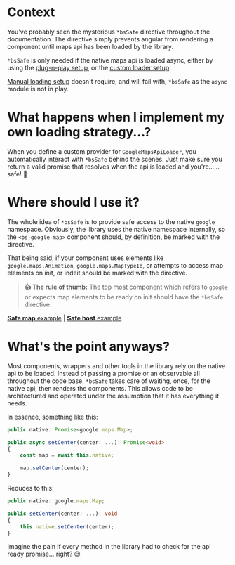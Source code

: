 # Context
You've probably seen the mysterious `*bsSafe` directive throughout the documentation. The directive simply prevents angular from rendering a component until maps api has been loaded by the library.

`*bsSafe` is only needed if the native maps api is loaded async, either by using the [plug-n-play setup](/Getting-Started/Plug-n-Play-Async-Loading), or the [custom loader setup](/Getting-Started/Custom-Loader).

[Manual loading setup](/Getting-Started/Manually-Loading) doesn't require, and will fail with, `*bsSafe` as the `async` module is not in play.

# What happens when I implement my own loading strategy...?
When you define a custom provider for `GoogleMapsApiLoader`, you automatically interact with `*bsSafe` behind the scenes. Just make sure you return a valid promise that resolves when the api is loaded and you're...... safe! 🙌

# Where should I use it?
The whole idea of `*bsSafe` is to provide safe access to the native `google` namespace. Obviously, the library uses the native namespace internally, so the `<bs-google-map>` component should, by definition, be marked with the directive.

That being said, if your component uses elements like `google.maps.Animation`, `google.maps.MapTypeId`, or attempts to access map elements on init, or indeit should be marked with the directive. 

> **👍 The rule of thumb:** The top most component which refers to `google` or expects map elements to be ready on init should have the `*bsSafe` directive.

[**Safe map** example](https://bs-angular-g-maps.web.app/The%20Map/Map%20Options) | [**Safe host** example](https://bs-angular-g-maps.web.app/Programmatic%20Control/Wrappers%20From%20%60ViewChild%60)

# What's the point anyways?
Most components, wrappers and other tools in the library rely on the native api to be loaded.
Instead of passing a promise or an observable all throughout the code base, `*bsSafe` takes care of waiting, once, for the native api, then renders the components. This allows code to be architectured and operated under the assumption that it has everything it needs.

In essence, something like this:
```typescript
public native: Promise<google.maps.Map>;

public async setCenter(center: ...): Promise<void>
{
    const map = await this.native;

    map.setCenter(center);
}
```

Reduces to this:
```typescript
public native: google.maps.Map;

public setCenter(center: ...): void
{
    this.native.setCenter(center);
}
```

Imagine the pain if every method in the library had to check for the api ready promise... right? 😉